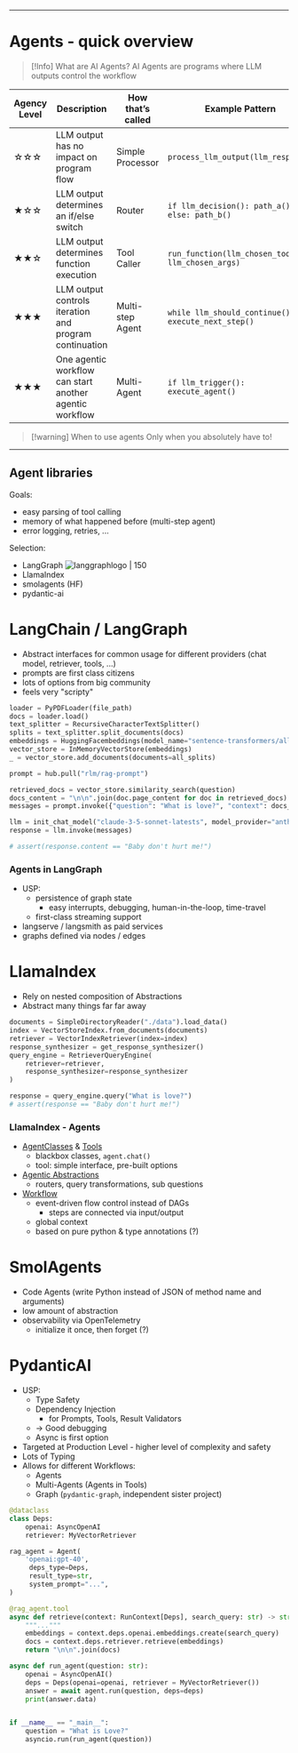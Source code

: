 
---

# Agents - quick overview

> [!Info] What are AI Agents?
> AI Agents are programs where LLM outputs control the workflow

|Agency Level|Description|How that’s called|Example Pattern|
|---|---|---|---|
|☆☆☆|LLM output has no impact on program flow|Simple Processor|`process_llm_output(llm_response)`|
|★☆☆|LLM output determines an if/else switch|Router|`if llm_decision(): path_a() else: path_b()`|
|★★☆|LLM output determines function execution|Tool Caller|`run_function(llm_chosen_tool, llm_chosen_args)`|
|★★★|LLM output controls iteration and program continuation|Multi-step Agent|`while llm_should_continue(): execute_next_step()`|
|★★★|One agentic workflow can start another agentic workflow|Multi-Agent|`if llm_trigger(): execute_agent()`|


>[!warning] When to use agents
>Only when you absolutely have to!

---

## Agent libraries

Goals:
- easy parsing of tool calling
- memory of what happened before (multi-step agent)
- error logging, retries, ...

Selection:
- LangGraph ![langgraphlogo | 150](https://langchain-ai.github.io/langgraph/static/wordmark_dark.svg)
- LlamaIndex
- smolagents (HF)
- pydantic-ai
# LangChain /  LangGraph

- Abstract interfaces for common usage for different providers (chat model, retriever, tools, ...)
- prompts are first class citizens
- lots of options from big community
- feels very "scripty"

```python
loader = PyPDFLoader(file_path)
docs = loader.load()
text_splitter = RecursiveCharacterTextSplitter()
splits = text_splitter.split_documents(docs)
embeddings = HuggingFacembeddings(model_name="sentence-transformers/all-mpnet-base-v2")
vector_store = InMemoryVectorStore(embeddings)
_ = vector_store.add_documents(documents=all_splits)

prompt = hub.pull("rlm/rag-prompt")

retrieved_docs = vector_store.similarity_search(question)
docs_content = "\n\n".join(doc.page_content for doc in retrieved_docs)
messages = prompt.invoke({"question": "What is love?", "context": docs_content})

llm = init_chat_model("claude-3-5-sonnet-latests", model_provider="anthropic")
response = llm.invoke(messages)

# assert(response.content == "Baby don't hurt me!")
```
### Agents in LangGraph

- USP:
	- persistence of graph state
		- easy interrupts, debugging, human-in-the-loop, time-travel
	- first-class streaming support
- langserve / langsmith as paid services
- graphs defined via nodes / edges

# LlamaIndex

- Rely on nested composition of Abstractions
- Abstract many things far far away
```python
documents = SimpleDirectoryReader("./data").load_data()
index = VectorStoreIndex.from_documents(documents)
retriever = VectorIndexRetriever(index=index)
response_synthesizer = get_response_synthesizer()
query_engine = RetrieverQueryEngine(
	retriever=retriever,
	response_synthesizer=response_synthesizer
)

response = query_engine.query("What is love?")
# assert(response == "Baby don't hurt me!")
```

### LlamaIndex - Agents

- [AgentClasses](https://docs.llamaindex.ai/en/stable/module_guides/deploying/agents/) & [Tools](https://docs.llamaindex.ai/en/stable/module_guides/deploying/agents/tools/)
	- blackbox classes, `agent.chat()`
	- tool: simple interface, pre-built options
- [Agentic Abstractions]()
	- routers, query transformations, sub questions
- [Workflow](https://docs.llamaindex.ai/en/stable/understanding/workflows/) 
	- event-driven flow control instead of DAGs
		- steps are connected via input/output
	- global context
	- based on pure python & type annotations (?)



# SmolAgents

- Code Agents (write Python instead of JSON of method name and arguments)
- low amount of abstraction
- observability via OpenTelemetry 
	- initialize it once, then forget (?)

# PydanticAI

- USP:
	- Type Safety
	- Dependency Injection
		- for Prompts, Tools, Result Validators
	- -> Good debugging
	- Async is first option
- Targeted at Production Level - higher level of complexity and safety
- Lots of Typing
- Allows for different Workflows:
	- Agents
	- Multi-Agents (Agents in Tools)
	- Graph (`pydantic-graph`, independent sister project)


```python
@dataclass
class Deps:
	openai: AsyncOpenAI
	retriever: MyVectorRetriever

rag_agent = Agent(
	'openai:gpt-40',
	 deps_type=Deps,
	 result_type=str,
	 system_prompt="...",	 
)

@rag_agent.tool
async def retrieve(context: RunContext[Deps], search_query: str) -> str:
	"""..."""
	embeddings = context.deps.openai.embeddings.create(search_query)
	docs = context.deps.retriever.retrieve(embeddings)
	return "\n\n".join(docs)

async def run_agent(question: str):
	openai = AsyncOpenAI()
	deps = Deps(openai=openai, retriever = MyVectorRetriever())
	answer = await agent.run(question, deps=deps)
	print(answer.data)


if __name__ == "_main__":
	question = "What is Love?"
	asyncio.run(run_agent(question))
```